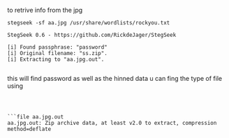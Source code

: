 to retrive info from the jpg 
```
stegseek -sf aa.jpg /usr/share/wordlists/rockyou.txt

StegSeek 0.6 - https://github.com/RickdeJager/StegSeek

[i] Found passphrase: "password"
[i] Original filename: "ss.zip".
[i] Extracting to "aa.jpg.out".


```
this will find password as well as the hinned data 
u can fing the type of file using
```



```file aa.jpg.out
aa.jpg.out: Zip archive data, at least v2.0 to extract, compression method=deflate
```                                                                                    


